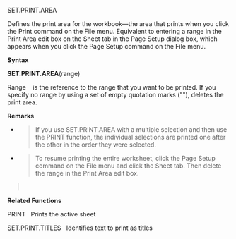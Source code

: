 SET.PRINT.AREA

Defines the print area for the workbook—the area that prints when you
click the Print command on the File menu. Equivalent to entering a range
in the Print Area edit box on the Sheet tab in the Page Setup dialog
box, which appears when you click the Page Setup command on the File
menu.

**Syntax**

**SET.PRINT.AREA**(range)

Range    is the reference to the range that you want to be printed. If
you specify no range by using a set of empty quotation marks (""),
deletes the print area.

**Remarks**

  - > If you use SET.PRINT.AREA with a multiple selection and then use
    > the PRINT function, the individual selections are printed one
    > after the other in the order they were selected.

  - > To resume printing the entire worksheet, click the Page Setup
    > command on the File menu and click the Sheet tab. Then delete the
    > range in the Print Area edit box.

>  

**Related Functions**

PRINT   Prints the active sheet

SET.PRINT.TITLES   Identifies text to print as titles


